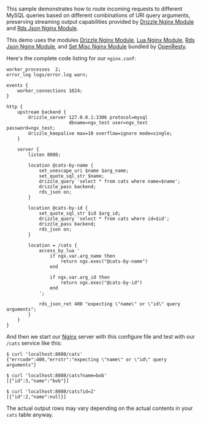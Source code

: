 <!---
    @title         Routing My SQLQueries Based On URIArgs
    @creator       Yichun Zhang
    @created       2011-11-16 04:06 GMT
    @modifier      YichunZhang
    @modified      2011-11-16 04:22 GMT
    @changes       9
--->

This sample demonstrates how to route incoming requests to different MySQL queries based on different combinations of URI query arguments, preserving streaming output capabilities provided by [Drizzle Nginx Module](drizzle-nginx-module/) and [Rds Json Nginx Module](rds-json-nginx-module/).

This demo uses the modules [Drizzle Nginx Module](drizzle-nginx-module/), [Lua Nginx Module](lua-nginx-module/), [Rds Json Nginx Module](rds-json-nginx-module/), and [Set Misc Nginx Module](set-misc-nginx-module/) bundled by [OpenResty](openresty/).

Here's the complete code listing for our `nginx.conf`:


```
worker_processes  2;
error_log logs/error.log warn;

events {
    worker_connections 1024;
}

http {
    upstream backend {
        drizzle_server 127.0.0.1:3306 protocol=mysql
                       dbname=ngx_test user=ngx_test password=ngx_test;
        drizzle_keepalive max=10 overflow=ignore mode=single;
    }

    server {
        listen 8080;

        location @cats-by-name {
            set_unescape_uri $name $arg_name;
            set_quote_sql_str $name;
            drizzle_query 'select * from cats where name=$name';
            drizzle_pass backend;
            rds_json on;
        }

        location @cats-by-id {
            set_quote_sql_str $id $arg_id;
            drizzle_query 'select * from cats where id=$id';
            drizzle_pass backend;
            rds_json on;
        }

        location = /cats {
            access_by_lua '
                if ngx.var.arg_name then
                    return ngx.exec("@cats-by-name")
                end

                if ngx.var.arg_id then
                    return ngx.exec("@cats-by-id")
                end
            ';

            rds_json_ret 400 "expecting \"name\" or \"id\" query arguments";
        }
    }
}
```


And then we start our [Nginx](nginx/) server with this configure file and test with our `/cats` service like this:

```
$ curl 'localhost:8080/cats'
{"errcode":400,"errstr":"expecting \"name\" or \"id\" query arguments"}

$ curl 'localhost:8080/cats?name=bob'
[{"id":3,"name":"bob"}]

$ curl 'localhost:8080/cats?id=2'
[{"id":2,"name":null}]
```

The actual output rows may vary depending on the actual contents in your `cats` table anyway.
